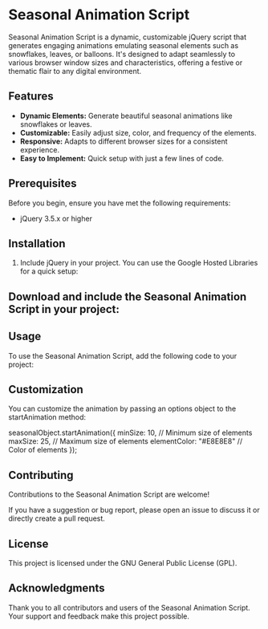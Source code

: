 # Seasonal Animation Script

Seasonal Animation Script is a dynamic, customizable jQuery script that generates engaging animations emulating seasonal elements such as snowflakes, leaves, or balloons. It's designed to adapt seamlessly to various browser window sizes and characteristics, offering a festive or thematic flair to any digital environment.

## Features

- **Dynamic Elements:** Generate beautiful seasonal animations like snowflakes or leaves.
- **Customizable:** Easily adjust size, color, and frequency of the elements.
- **Responsive:** Adapts to different browser sizes for a consistent experience.
- **Easy to Implement:** Quick setup with just a few lines of code.

## Prerequisites

Before you begin, ensure you have met the following requirements:

- jQuery 3.5.x or higher

## Installation

1. Include jQuery in your project. You can use the Google Hosted Libraries for a quick setup:
<script src="https://ajax.googleapis.com/ajax/libs/jquery/3.5.1/jquery.min.js"></script>

## Download and include the Seasonal Animation Script in your project: 
<script src="js/seasonal-animation-script.js"></script>

##  Usage
To use the Seasonal Animation Script, add the following code to your project: 

<div>
  <script>
    $(document).ready(function () {
      seasonalObject.startAnimation();
    });

    $(window).resize(function () {
      seasonalObject.startAnimation(); // Re-initiate animation on window resize for responsiveness
    });
  </script>
</div>

## Customization
You can customize the animation by passing an options object to the startAnimation method:

seasonalObject.startAnimation({
  minSize: 10, // Minimum size of elements
  maxSize: 25, // Maximum size of elements
  elementColor: "#E8E8E8" // Color of elements
});

## Contributing
Contributions to the Seasonal Animation Script are welcome!

If you have a suggestion or bug report, please open an issue to discuss it or directly create a pull request.

## License
This project is licensed under the GNU General Public License (GPL).

## Acknowledgments
Thank you to all contributors and users of the Seasonal Animation Script. Your support and feedback make this project possible.

